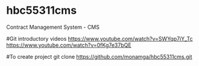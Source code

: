 # hbc55311cms
Contract Management System - CMS

#Git introductory videos
https://www.youtube.com/watch?v=SWYqp7iY_Tc
https://www.youtube.com/watch?v=0fKg7e37bQE

#To create project
git clone https://github.com/monamga/hbc55311cms.git
